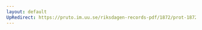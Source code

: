 ```yaml
---
layout: default
UpRedirect: https://pruto.im.uu.se/riksdagen-records-pdf/1872/prot-1872--fk--228/prot-1872--fk--228_045.pdf
---
```

